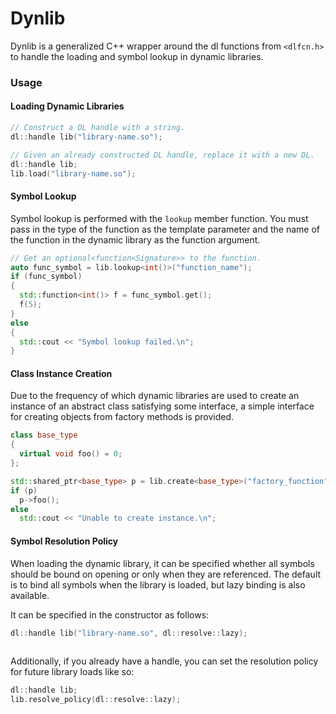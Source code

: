 # Dynlib

Dynlib is a generalized C++ wrapper around the dl functions
from `<dlfcn.h>` to handle the loading and symbol lookup in dynamic
libraries.

### Usage

#### Loading Dynamic Libraries

```cpp
// Construct a DL handle with a string.
dl::handle lib("library-name.so");

// Given an already constructed DL handle, replace it with a new DL.
dl::handle lib;
lib.load("library-name.so");
```

#### Symbol Lookup

Symbol lookup is performed with the `lookup` member function. You must
pass in the type of the function as the template parameter and the name
of the function in the dynamic library as the function argument.

```cpp
// Get an optional<function<Signature>> to the function.
auto func_symbol = lib.lookup<int()>("function_name");
if (func_symbol)
{
  std::function<int()> f = func_symbol.get();
  f(5);
}
else
{
  std::cout << "Symbol lookup failed.\n";
}
```

#### Class Instance Creation

Due to the frequency of which dynamic libraries are used to create an
instance of an abstract class satisfying some interface, a simple interface
for creating objects from factory methods is provided.

```cpp
class base_type
{
  virtual void foo() = 0;
};

std::shared_ptr<base_type> p = lib.create<base_type>("factory_function");
if (p)
  p->foo();
else
  std::cout << "Unable to create instance.\n";
```

#### Symbol Resolution Policy

When loading the dynamic library, it can be specified whether all symbols
should be bound on opening or only when they are referenced. The
default is to bind all symbols when the library is loaded, but lazy
binding is also available.

It can be specified in the constructor as follows:

```cpp
dl::handle lib("library-name.so", dl::resolve::lazy);
	
```

Additionally, if you already have a handle, you can set the resolution
policy for future library loads like so:

```cpp
dl::handle lib;
lib.resolve_policy(dl::resolve::lazy);
```

